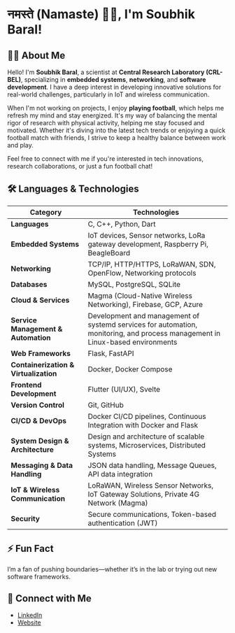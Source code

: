 # नमस्ते (Namaste) 🙏🏻, I'm Soubhik Baral!


## 👨‍💻 About Me

Hello! I'm **Soubhik Baral**, a scientist at **Central Research Laboratory (CRL-BEL)**, specializing in **embedded systems**, **networking**, and **software development**. I have a deep interest in developing innovative solutions for real-world challenges, particularly in IoT and wireless communication.

When I'm not working on projects, I enjoy **playing football**, which helps me refresh my mind and stay energized. It's my way of balancing the mental rigor of research with physical activity, helping me stay focused and motivated. Whether it's diving into the latest tech trends or enjoying a quick football match with friends, I strive to keep a healthy balance between work and play.

Feel free to connect with me if you're interested in tech innovations, research collaborations, or just a fun football chat!


## 🛠️ Languages & Technologies

| **Category**                     | **Technologies**                                                                 |
|-----------------------------------|----------------------------------------------------------------------------------|
| **Languages**                     | C, C++, Python, Dart                                                             |
| **Embedded Systems**              | IoT devices, Sensor networks, LoRa gateway development, Raspberry Pi, BeagleBoard |
| **Networking**                    | TCP/IP, HTTP/HTTPS, LoRaWAN, SDN, OpenFlow, Networking protocols                  |
| **Databases**                     | MySQL, PostgreSQL, SQLite                                                        |
| **Cloud & Services**              | Magma (Cloud-Native Wireless Networking), Firebase, GCP, Azure                   |
| **Service Management & Automation**| Development and management of systemd services for automation, monitoring, and process management in Linux-based environments |
| **Web Frameworks**                | Flask, FastAPI                                                                  |
| **Containerization & Virtualization** | Docker, Docker Compose                                                          |
| **Frontend Development**          | Flutter (UI/UX), Svelte                                                          |
| **Version Control**               | Git, GitHub                                                                     |
| **CI/CD & DevOps**                | Docker CI/CD pipelines, Continuous Integration with Docker and Flask             |
| **System Design & Architecture**  | Design and architecture of scalable systems, Microservices, Distributed Systems |
| **Messaging & Data Handling**     | JSON data handling, Message Queues, API data integration                                                                     |
| **IoT & Wireless Communication**  | LoRaWAN, Wireless Sensor Networks, IoT Gateway Solutions, Private 4G Network (Magma) |
| **Security**                      | Secure communications, Token-based authentication (JWT)                         |


## ⚡ Fun Fact

I’m a fan of pushing boundaries—whether it’s in the lab or trying out new software frameworks.

## 🤝 Connect with Me
- [LinkedIn](https://www.linkedin.com/in/soubhik_baral)
- [Website](https://repells.com)
